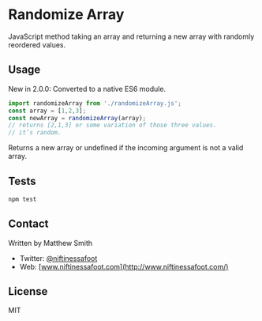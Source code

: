 # Randomize Array
JavaScript method taking an array and returning a new array with randomly reordered values.

## Usage
New in 2.0.0: Converted to a native ES6 module.

```javascript
import randomizeArray from './randomizeArray.js';
const array = [1,2,3];
const newArray = randomizeArray(array);
// returns [2,1,3] or some variation of those three values.
// it’s random.
```

Returns a new array or undefined if the incoming argument is not a valid array.

## Tests
```bash
npm test
```

## Contact
Written by Matthew Smith

- Twitter: [@niftinessafoot](http://www.twitter.com/niftinessafoot)
- Web: [www.niftinessafoot.com](http://www.niftinessafoot.com/)

## License
MIT